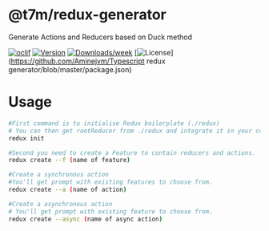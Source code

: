 @t7m/redux-generator
====================

Generate Actions and Reducers based on Duck method

[![oclif](https://img.shields.io/badge/cli-oclif-brightgreen.svg)](https://oclif.io)
[![Version](https://img.shields.io/npm/v/@t7m/redux-generator.svg)](https://npmjs.org/package/@t7m/redux-generator)
[![Downloads/week](https://img.shields.io/npm/dw/@t7m/redux-generator.svg)](https://npmjs.org/package/@t7m/redux-generator)
[![License](https://img.shields.io/npm/l/@t7m/redux-generator.svg)](https://github.com/Aminejvm/Typescript redux generator/blob/master/package.json)

<!-- toc -->
# Usage
<!-- usage -->
```bash
#First command is to initialise Redux boilerplate (./redux)
# You can then get rootReducer from ./redux and integrate it in your config
redux init

#Second you need to create a Feature to contain reducers and actions.
redux create --f (name of feature)

#Create a synchronous action
#You'll get prompt with existing features to choose from. 
redux create --a (name of action)

#Create a asynchronous action
# You'll get prompt with existing feature to choose from.
redux create --async (name of async action)
```
